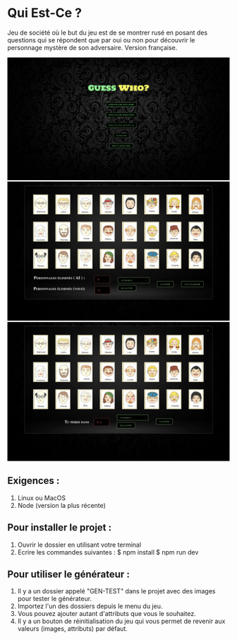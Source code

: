 # Qui Est-Ce ?

Jeu de société où le but du jeu est de se montrer rusé en posant des questions qui se répondent que par oui ou non pour découvrir le personnage mystère de son adversaire. Version française.

![Home Page](./RAPPORT/Home_Page.png)
![Game Against AI](./RAPPORT/Jeu_AI.png)
![Game Against AI](./RAPPORT/Timer2.png)

## Exigences :

1. Linux ou MacOS
2. Node (version la plus récente)

## Pour installer le projet :

1. Ouvrir le dossier en utilisant votre terminal
2. Ecrire les commandes suivantes :
   $ npm install
   $ npm run dev

## Pour utiliser le générateur :

1. Il y a un dossier appelé "GEN-TEST" dans le projet avec des images pour tester le générateur.
2. Importez l'un des dossiers depuis le menu du jeu.
3. Vous pouvez ajouter autant d'attributs que vous le souhaitez.
4. Il y a un bouton de réinitialisation du jeu qui vous permet de revenir aux valeurs (images, attributs) par défaut.
